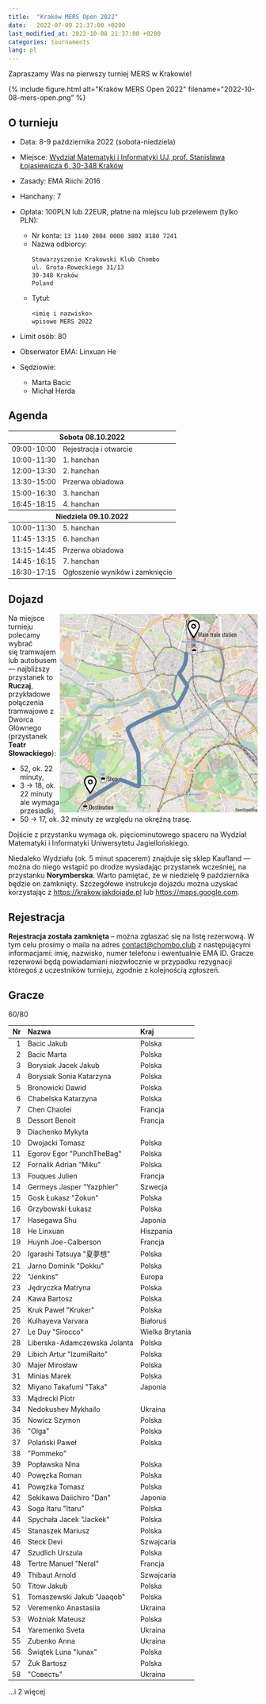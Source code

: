 ```yaml
---
title:  "Kraków MERS Open 2022"
date:   2022-07-09 21:37:00 +0200
last_modified_at: 2022-10-08 21:37:00 +0200
categories: tournaments
lang: pl
---
```


Zapraszamy Was na pierwszy turniej MERS w Krakowie!

{% include figure.html alt="Kraków MERS Open 2022" filename="2022-10-08-mers-open.png" %}

## O turnieju

* Data: 8-9 października 2022 (sobota-niedziela)
* Miejsce: [Wydział Matematyki i Informatyki UJ, prof. Stanisława Łojasiewicza 6, 30-348 Kraków](https://goo.gl/maps/izBiryMK8gM9GpQd6)
* Zasady: EMA Riichi 2016
* Hanchany: 7
* Opłata: 100PLN lub 22EUR, płatne na miejscu lub przelewem (tylko PLN):
    - Nr konta: `13 1140 2004 0000 3802 8180 7241`
    - Nazwa odbiorcy:
      ```
      Stowarzyszenie Krakowski Klub Chombo
      ul. Grota-Roweckiego 31/13
      30-348 Kraków
      Poland
      ```
    - Tytuł:
      ```
      <imię i nazwisko>
      wpisowe MERS 2022
      ```
* Limit osób: 80

* Obserwator EMA: Linxuan He
* Sędziowie:
    - Marta Bacic
    - Michał Herda

## Agenda

<table class="tournament-agenda">
<thead>
  <tr><th colspan="2">Sobota 08.10.2022</th></tr>
</thead>
<tbody>
  <tr>
    <td>09:00-10:00</td>
    <td>Rejestracja i otwarcie</td>
  </tr>
  <tr>
    <td>10:00-11:30</td>
    <td>1. hanchan</td>
  </tr>
  <tr>
    <td>12:00-13:30</td>
    <td>2. hanchan</td>
  </tr>
  <tr>
    <td>13:30-15:00</td>
    <td>Przerwa obiadowa</td>
  </tr>
  <tr>
    <td>15:00-16:30</td>
    <td>3. hanchan</td>
  </tr>
  <tr>
    <td>16:45-18:15</td>
    <td>4. hanchan</td>
  </tr>
</tbody>
<thead>
  <tr><th colspan="2">Niedziela 09.10.2022</th></tr>
</thead>
<tbody>
  <tr>
    <td>10:00-11:30</td>
    <td>5. hanchan</td>
  </tr>
  <tr>
    <td>11:45-13:15</td>
    <td>6. hanchan</td>
  </tr>
  <tr>
    <td>13:15-14:45</td>
    <td>Przerwa obiadowa</td>
  </tr>
  <tr>
    <td>14:45-16:15</td>
    <td>7. hanchan</td>
  </tr>
  <tr>
    <td>16:30-17:15</td>
    <td>Ogłoszenie wyników i zamknięcie</td>
  </tr>
</tbody>
</table>

## Dojazd

<a href="/assets/images/mers-2022-map.png">
  <img style="float: right; width: 400px; max-width: 100%;" src="/assets/images/mers-2022-map.png" alt="Mapa dojazdu" />
</a>

Na miejsce turnieju polecamy wybrać się tramwajem lub autobusem &mdash;
najbliższy przystanek to **Ruczaj**, przykładowe
połączenia tramwajowe z Dworca Głównego (przystanek **Teatr Słowackiego**):
* 52, ok. 22 minuty,
* 3 &#8594; 18, ok. 22 minuty ale wymaga przesiadki,
* 50 &#8594; 17, ok. 32 minuty ze względu na okrężną trasę.

Dojście z przystanku wymaga ok. pięciominutowego spaceru na Wydział Matematyki i
Informatyki Uniwersytetu Jagiellońskiego.

Niedaleko Wydziału (ok. 5 minut spacerem) znajduje się sklep Kaufland &mdash;
można do niego wstąpić po drodze wysiadając przystanek wcześniej, na przystanku
**Norymberska**.
Warto pamiętać, że w niedzielę 9 października będzie on zamknięty.
Szczegółowe instrukcje dojazdu można uzyskać korzystając z
<https://krakow.jakdojade.pl> lub <https://maps.google.com>.

## Rejestracja

**Rejestracja została zamknięta** – można zgłaszać się na listę rezerwową.
W tym celu prosimy o maila na adres
[contact@chombo.club](mailto:contact@chombo.club) z następującymi informacjami:
imię, nazwisko, numer telefonu i ewentualnie EMA ID.
Gracze rezerwowi będą powiadamiani niezwłocznie w przypadku rezygnacji któregoś
z uczestników turnieju, zgodnie z kolejnością zgłoszeń.

## Gracze

<div class="progress" style="margin-bottom: 0.5em">
	<div
		class="progress-bar progress-bar-striped"
		role="progressbar"
		style="width: calc(100%*60/80);"
		aria-valuenow="60"
		aria-valuemin="0"
		aria-valuemax="80">
		60/80
	</div>
</div>

<center class="biggus-tablus" markdown="block">

| Nr | Nazwa                        | Kraj            |
|---:|:-----------------------------|:----------------|
|  1 | Bacic Jakub                  | Polska          |
|  2 | Bacic Marta                  | Polska          |
|  3 | Borysiak Jacek Jakub         | Polska          |
|  4 | Borysiak Sonia Katarzyna     | Polska          |
|  5 | Bronowicki Dawid             | Polska          |
|  6 | Chabelska Katarzyna          | Polska          |
|  7 | Chen Chaolei                 | Francja         |
|  8 | Dessort Benoit               | Francja         |
|  9 | Diachenko Mykyta             |                 |
| 10 | Dwojacki Tomasz              | Polska          |
| 11 | Egorov Egor "PunchTheBag"    | Polska          |
| 12 | Fornalik Adrian "Miku"       | Polska          |
| 13 | Fouques Julien               | Francja         |
| 14 | Germeys Jasper "Yazphier"    | Szwecja         |
| 15 | Gosk Łukasz "Żokun"          | Polska          |
| 16 | Grzybowski Łukasz            | Polska          |
| 17 | Hasegawa Shu                 | Japonia         |
| 18 | He Linxuan                   | Hiszpania       |
| 19 | Huynh Joe-Calberson          | Francja         |
| 20 | Igarashi Tatsuya "夏夢想"       | Polska          |
| 21 | Jarno Dominik "Dokku"        | Polska          |
| 22 | "Jenkins"                    | Europa          |
| 23 | Jędryczka Matryna            | Polska          |
| 24 | Kawa Bartosz                 | Polska          |
| 25 | Kruk Paweł "Kruker"          | Polska          |
| 26 | Kulhayeva Varvara            | Białoruś        |
| 27 | Le Duy "Sirocco"             | Wielka Brytania |
| 28 | Liberska-Adamczewska Jolanta | Polska          |
| 29 | Libich Artur "IzumiRaito"    | Polska          |
| 30 | Majer Mirosław               | Polska          |
| 31 | Minias Marek                 | Polska          |
| 32 | Miyano Takafumi "Taka"       | Japonia         |
| 33 | Mądrecki Piotr               |                 |
| 34 | Nedokushev Mykhailo          | Ukraina         |
| 35 | Nowicz Szymon                | Polska          |
| 36 | "Olga"                       | Polska          |
| 37 | Polański Paweł               | Polska          |
| 38 | "Pommeko"                    |                 |
| 39 | Popławska Nina               | Polska          |
| 40 | Powęzka Roman                | Polska          |
| 41 | Powęzka Tomasz               | Polska          |
| 42 | Sekikawa Daiichiro "Dan"     | Japonia         |
| 43 | Soga Itaru "Itaru"           | Polska          |
| 44 | Spychała Jacek "Jackek"      | Polska          |
| 45 | Stanaszek Mariusz            | Polska          |
| 46 | Steck Devi                   | Szwajcaria      |
| 47 | Szudlich Urszula             | Polska          |
| 48 | Tertre Manuel "Neral"        | Francja         |
| 49 | Thibaut Arnold               | Szwajcaria      |
| 50 | Titow Jakub                  | Polska          |
| 51 | Tomaszewski Jakub "Jaaqob"   | Polska          |
| 52 | Veremenko Anastasiia         | Ukraina         |
| 53 | Woźniak Mateusz              | Polska          |
| 54 | Yaremenko Sveta              | Ukraina         |
| 55 | Zubenko Anna                 | Ukraina         |
| 56 | Świątek Luna "lunax"         | Polska          |
| 57 | Żuk Bartosz                  | Polska          |
| 58 | "Совесть"                    | Ukraina         |

</center>

...i 2 więcej

